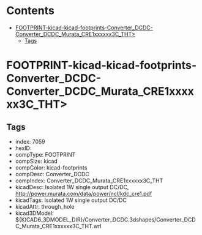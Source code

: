 



Contents
========

* [FOOTPRINT-kicad-kicad-footprints-Converter_DCDC-Converter_DCDC_Murata_CRE1xxxxxx3C_THT>](#footprint-kicad-kicad-footprints-converter_dcdc-converter_dcdc_murata_cre1xxxxxx3c_tht)
	* [Tags](#tags)

# FOOTPRINT-kicad-kicad-footprints-Converter_DCDC-Converter_DCDC_Murata_CRE1xxxxxx3C_THT>

## Tags

- index: 7059
- hexID: 
- oompType: FOOTPRINT
- oompSize: kicad
- oompColor: kicad-footprints
- oompDesc: Converter_DCDC
- oompIndex: Converter_DCDC_Murata_CRE1xxxxxx3C_THT
- kicadDesc: Isolated 1W single output DC/DC, http://power.murata.com/data/power/ncl/kdc_cre1.pdf
- kicadTags: Isolated 1W single output DC/DC
- kicadAttr: through_hole
- kicad3DModel: ${KICAD6_3DMODEL_DIR}/Converter_DCDC.3dshapes/Converter_DCDC_Murata_CRE1xxxxxx3C_THT.wrl
